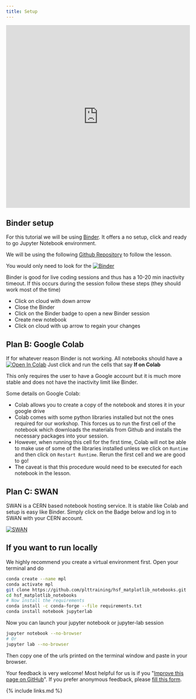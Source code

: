 ```yaml
---
title: Setup
---
```


  <iframe
      src="https://indico.cern.ch/event/1058838/attachments/2427696/4157672/HSF%20Matplotlib%20Setup.mp4"
      title= "HSF Matplotlib Setup"
      width="100%"
      height="500"
      frameborder="0"
      allowfullscreen="">
  </iframe>

## Binder setup
For this tutorial we will be using [Binder](https://mybinder.org/). It offers a no setup, click and ready to go Jupyter Notebook environment.

We will be using the following [Github Repository](https://github.com/plttraining/hsf_matplotlib_notebooks) to follow the lesson.

You would only need to look for the [![Binder](https://mybinder.org/badge_logo.svg)](https://mybinder.org/v2/gh/plttraining/hsf_matplotlib_notebooks/main)

Binder is good for live coding sessions and thus has a 10-20 min inactivity timeout. If this occurs during the session follow these steps (they should work most of the time)
- Click on cloud with down arrow
- Close the Binder
- Click on the Binder badge to open a new Binder session
- Create new notebook
- Click on cloud with up arrow to regain your changes



## Plan B: Google Colab

If for whatever reason Binder is not working. All notebooks should have a
[![Open In Colab](https://colab.research.google.com/assets/colab-badge.svg)]()
Just click and run the cells that say **If on Colab**

This only requires the user to have a Google account but it is much more stable and does not have the inactivity limit like Binder.

Some details on Google Colab:
- Colab allows you to create a copy of the notebook and stores it in your google drive
- Colab comes with some python libraries installed but not the ones required for our workshop. This forces us to run the first cell of the notebook which downloads the materials from Github and installs the necessary packages into your session.
- However, when running this cell for the first time, Colab will not be able to make use of some of the libraries installed unless we click on `Runtime` and then click on `Restart Runtime`. Rerun the first cell and we are good to go!
- The caveat is that this procedure would need to be executed for each notebook in the lesson.

## Plan C: SWAN
SWAN is a CERN based notebook hosting service. It is stable like Colab and setup is easy like Binder.
Simply click on the Badge below and log in to SWAN with your CERN account.

[![SWAN](https://swan.web.cern.ch/sites/swan.web.cern.ch/files/pictures/open_in_swan.svg)](https://cern.ch/swanserver/cgi-bin/go?projurl=https://github.com/plttraining/hsf_matplotlib_notebooks.git)

## If you want to run locally

We highly recommend you create a virtual environment first. Open your terminal and do


```bash
conda create --name mpl
conda activate mpl
git clone https://github.com/plttraining/hsf_matplotlib_notebooks.git
cd hsf_matplotlib_notebooks
# Now install the requirements
conda install -c conda-forge --file requirements.txt
conda install notebook jupyterlab
```
Now you can launch your jupyter notebook or jupyter-lab session
```bash
jupyter notebook --no-browser
# Or
jupyter lab --no-browser
```
Then copy one of the urls printed on the terminal window and paste in your browser.


Your feedback is very welcome! Most helpful for us is if you "[Improve this page on GitHub](https://github.com/hsf-training/hsf-training-matplotlib/edit/gh-pages/setup.md)". If you prefer anonymous feedback, please [fill this form](https://forms.gle/9ge6rkYk6UMUt2WT8).

{% include links.md %}
